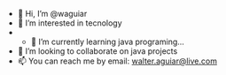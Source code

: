 - 👋 Hi, I’m @waguiar
- 👀 I’m interested in tecnology
- - 🌱 I’m currently learning java programing...
- 💞️ I’m looking to collaborate on java projects
- 📫 You can reach me by email: walter.aguiar@live.com

<!---
waguiar/waguiar is a ✨ special ✨ repository because its `README.md` (this file) appears on your GitHub profile.
You can click the Preview link to take a look at your changes.
--->
